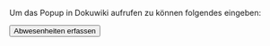Um das Popup in Dokuwiki aufrufen zu können folgendes eingeben:

[//]: <html>
  <button onclick="window.open('/OrdUm-ZP_Wiki/lib/plugins/abwesenheitsmatrix/abwesenheiten.html', 'popup', 'width=1200,height=800,resizable=yes,scrollbars=yes')">
    Abwesenheiten erfassen
  </button>
</html>
